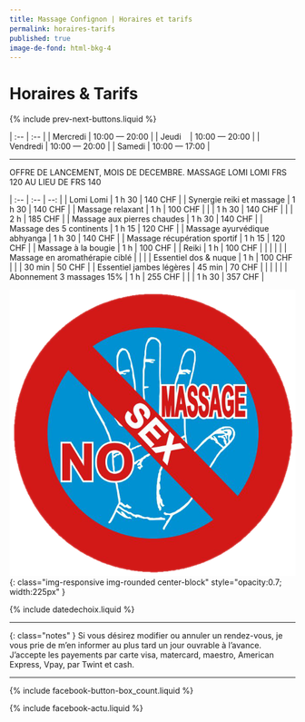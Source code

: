 ```yaml
---
title: Massage Confignon | Horaires et tarifs
permalink: horaires-tarifs
published: true
image-de-fond: html-bkg-4
---
```


# Horaires & Tarifs

{% include prev-next-buttons.liquid %}

| :--      | :--           |
| Mercredi | 10:00 — 20:00 |
| Jeudi    | 10:00 — 20:00 |
| Vendredi | 10:00 — 20:00 |
| Samedi   | 10:00 — 17:00 |

---

OFFRE DE LANCEMENT, MOIS DE DECEMBRE. 
MASSAGE LOMI LOMI FRS 120 AU LIEU DE FRS 140

| :--                            | :--     | --:     |
| Lomi Lomi                      | 1 h 30  | 140 CHF |
| Synergie reiki et massage      | 1 h 30  | 140 CHF |
| Massage relaxant               | 1 h     | 100 CHF |
|                                | 1 h 30  | 140 CHF |
|                                | 2 h     | 185 CHF |
| Massage aux pierres chaudes    | 1 h 30  | 140 CHF |
| Massage des 5 continents       | 1 h 15  | 120 CHF |
| Massage ayurvédique abhyanga   | 1 h 30  | 140 CHF |
| Massage récupération sportif   | 1 h 15  | 120 CHF |
| Massage à la bougie            | 1 h     | 100 CHF |
| Reiki                          | 1 h     | 100 CHF |
|                                |         |         |
| Massage en aromathérapie ciblé |         |         |
| Essentiel dos & nuque          | 1 h     | 100 CHF |
|                                | 30 min  | 50 CHF  |
| Essentiel jambes légères       | 45 min  | 70 CHF  |
|                                |         |         |
| Abonnement 3 massages 15%      | 1 h     | 255 CHF |
|                                | 1 h 30  | 357 CHF |


![No Sex Massage](images/nosexmassage.png){: class="img-responsive img-rounded center-block" style="opacity:0.7; width:225px" }

{% include datedechoix.liquid %}

---

{: class="notes" }
Si vous désirez modifier ou annuler un rendez-vous, je vous prie de m’en informer au plus tard un jour ouvrable à l’avance. J’accepte les payements par carte visa, matercard, maestro, American Express, Vpay, par Twint et cash.

<!--
## Promotions

Pas de promotions en ce moment.
-->

---

{% include facebook-button-box_count.liquid %}

{% include facebook-actu.liquid %}
